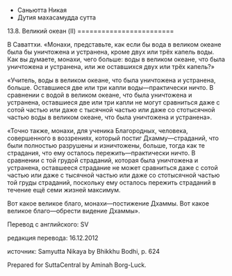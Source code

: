 









* Саньютта Никая
* Дутия махасамудда сутта


13\.8\. Великий океан \(II\)
\=\=\=\=\=\=\=\=\=\=\=\=\=\=\=\=\=\=\=\=\=\=\=\=



В Саваттхи\. «Монахи, представьте, как если бы вода в великом океане была бы уничтожена и устранена, кроме двух или трёх капель воды\. Как вы думаете, монахи, чего больше: воды в великом океане, что была уничтожена и устранена, или же оставшихся двух или трёх капель?»


«Учитель, воды в великом океане, что была уничтожена и устранена, больше\. Оставшиеся две или три капли воды—практически ничто\. В сравнении с водой в великом океане, что была уничтожена и устранена, оставшиеся две или три капли не могут сравниться даже с сотой частью или даже с тысячной частью или даже со стотысячной частью воды в великом океане, что была уничтожена и устранена»\.


«Точно также, монахи, для ученика Благородных, человека, совершенного в воззрениях, который постиг Дхамму—страданий, что были полностью разрушены и изничтожены, больше, тогда как те страдания, что ему осталось пережить—практически ничто\. В сравнении с той грудой страданий, которая была уничтожена и устранена, оставшееся страдание не может сравниться даже с сотой частью или даже с тысячной частью или даже со стотысячной частью той груды страданий, поскольку ему осталось пережить страданий в течение ещё семи жизней максимум\.


Вот какое великое благо, монахи—постижение Дхаммы\. Вот какое великое благо—обрести видение Дхаммы»\.



Перевод с английского: SV


редакция перевода: 16\.12\.2012


источник: Samyutta Nikaya by Bhikkhu Bodhi, p\. 624


Prepared for SuttaCentral by Aminah Borg\-Luck\.






